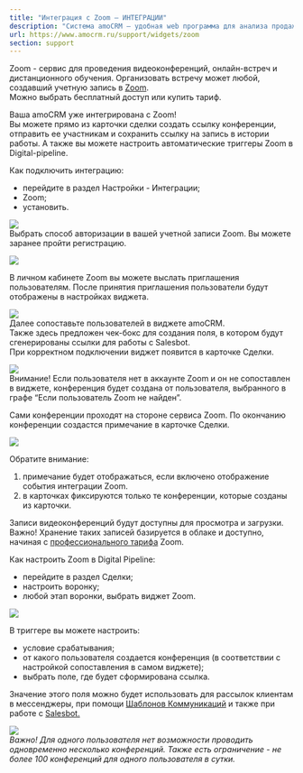 ```yaml
---
title: "Интеграция с Zoom — ИНТЕГРАЦИИ"
description: "Система amoCRM – удобная web программа для анализа продаж, доступная в режиме online из любой точки мира! Подробности узнавайте по указанным на сайте телефонам в Москве."
url: https://www.amocrm.ru/support/widgets/zoom
section: support
---
```


Zoom - сервис для проведения видеоконференций, онлайн-встреч и дистанционного обучения. Организовать встречу может любой, создавший учетную запись в [Zoom](https://zoom.us/).  
Можно выбрать бесплатный доступ или купить тариф.

Ваша amoCRM уже интегрирована с Zoom!   
Вы можете прямо из карточки сделки создать ссылку конференции, отправить ее участникам и сохранить ссылку на запись в истории работы. А также вы можете настроить автоматические триггеры Zoom в Digital-pipeline.

Как подключить интеграцию:  
- перейдите в раздел Настройки - Интеграции;  
- Zoom;  
- установить.  
  
![](/uploads/2020/04/1.png)  
Выбрать способ авторизации в вашей учетной записи Zoom. Вы можете заранее пройти регистрацию.  
  
![](/uploads/2020/04/2.png)

В личном кабинете Zoom вы можете выслать приглашения пользователям. После принятия приглашения пользователи будут отображены в настройках виджета.  
  
![](/uploads/2020/04/3.png)  
Далее сопоставьте пользователей в виджете amoCRM.   
Также здесь предложен чек-бокс для создания поля, в котором будут сгенерированы ссылки для работы с Salesbot.  
При корректном подключении виджет появится в карточке Сделки.

![](/uploads/2020/04/4.png)  
Внимание! Если пользователя нет в аккаунте Zoom и он не сопоставлен в виджете, конференция будет создана от пользователя, выбранного в графе “Если пользователь Zoom не найден”.

Сами конференции проходят на стороне сервиса Zoom. По окончанию конференции создастся примечание в карточке Сделки.  
  
![](/uploads/2020/04/5.png)

Обратите внимание:  
1. примечание будет отображаться, если включено отображение события интеграции Zoom.  
2. в карточках фиксируются только те конференции, которые созданы из карточки.

Записи видеоконференций будут доступны для просмотра и загрузки. Важно! Хранение таких записей базируется в облаке и доступно, начиная с [профессионального тарифа](https://zoom.us/pricing) Zoom.

Как настроить Zoom в Digital Pipeline:  
- перейдите в раздел Сделки;  
- настроить воронку;  
- любой этап воронки, выбрать виджет Zoom.

![](/uploads/2020/04/6.png)

В триггере вы можете настроить:  
- условие срабатывания;  
- от какого пользователя создается конференция (в соответствии с настройкой сопоставления в самом виджете);  
- выбрать поле, где будет сформирована ссылка.  
  
Значение этого поля можно будет использовать для рассылок клиентам в мессенджеры, при помощи [Шаблонов Коммуникаций](https://www.amocrm.ru/support/communications/templates_chats) и также при работе с [Salesbot.](https://www.amocrm.ru/support/digitalpipeline/salesbot)

![](/uploads/2020/04/7.png)  
*Важно! Для одного пользователя нет возможности проводить одновременно несколько конференций. Также есть ограничение - не более 100 конференций для одного пользователя в сутки.*